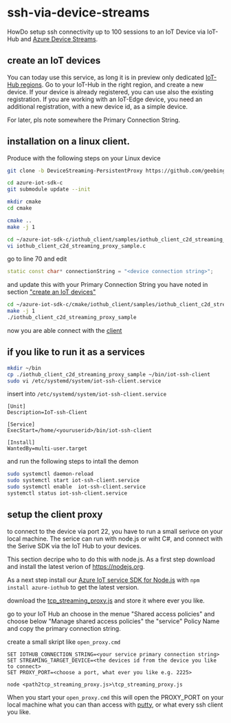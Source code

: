 # ssh-via-device-streams
HowDo setup ssh connectivity up to 100 sessions to an IoT Device via IoT-Hub and [Azure Device Streams](https://docs.microsoft.com/en-us/azure/iot-hub/iot-hub-device-streams-overview). 


## create an IoT devices

You can today use this service, as long it is in preview only dedicated [IoT-Hub regions](https://docs.microsoft.com/en-us/azure/iot-hub/iot-hub-device-streams-overview#regional-availability). Go to your IoT-Hub in the right region, and create a new device. If your device is already registered, you can use also the existing registration. If you are working with an IoT-Edge device, you need an additional registration, with a new device id, as a simple device. 

For later, pls note somewhere the Primary Connection String.

## installation on a linux client. 

Produce with the following steps on your Linux device 

```bash
git clone -b DeviceStreaming-PersistentProxy https://github.com/geebinge/azure-iot-sdk-c.git

cd azure-iot-sdk-c
git submodule update --init

mkdir cmake
cd cmake

cmake ..
make -j 1 

cd ~/azure-iot-sdk-c/iothub_client/samples/iothub_client_c2d_streaming_proxy_sample
vi iothub_client_c2d_streaming_proxy_sample.c 

```

go to line 70 and edit 
```cpp 
static const char* connectionString = "<device connection string>";
```
and update this with your Primary Connection String you have noted in section ["create an IoT devices"](#create-an-IoT-devices)

```bash
cd ~/azure-iot-sdk-c/cmake/iothub_client/samples/iothub_client_c2d_streaming_proxy_sample
make -j 1 
./iothub_client_c2d_streaming_proxy_sample
```

now you are able connect with the [client](#-setup-the-client-proxy)

## if you like to run it as a services 

```bash
mkdir ~/bin 
cp ./iothub_client_c2d_streaming_proxy_sample ~/bin/iot-ssh-client
sudo vi /etc/systemd/system/iot-ssh-client.service
```

insert into `/etc/systemd/system/iot-ssh-client.service`


	[Unit]
	Description=IoT-ssh-Client
	
	[Service]
	ExecStart=/home/<youruserid>/bin/iot-ssh-client
	
	[Install]
	WantedBy=multi-user.target

and run the following steps to intall the demon

```bash
sudo systemctl daemon-reload
sudo systemctl start iot-ssh-client.service
sudo systemctl enable  iot-ssh-client.service
systemctl status iot-ssh-client.service
```

## setup the client proxy

to connect to the device via port 22, you have to run a small serivce on your local machine. The serice can run with  node.js or wiht C#, and connect with the Serive SDK via the IoT Hub to your devices. 

This section decripe who to do this with node.js. As a first step download and install the latest verion of https://nodejs.org. 

As a next step install our [Azure IoT service SDK for Node.js](https://github.com/Azure/azure-iot-sdk-node/blob/main/service/readme.md) with `npm install azure-iothub` to get the latest version.

download the [tcp_streaming_proxy.js](https://raw.githubusercontent.com/Azure/azure-iot-sdk-node/streams-preview/service/samples/tcp_streaming_proxy.js) and store it where ever you like. 

go to your IoT Hub an choose in the menue "Shared access policies" and choose below "Manage shared access policies" the "service" Policy Name and copy the primary connection string. 

create a small skript like `open_proxy.cmd`

	SET IOTHUB_CONNECTION_STRING=<your service primary connection string> 
	SET STREAMING_TARGET_DEVICE=<the devices id from the device you like to connect> 
	SET PROXY_PORT=<choose a port, what ever you like e.g. 2225> 

	node <path2tcp_streaming_proxy.js>\tcp_streaming_proxy.js

When you start your `open_proxy.cmd` this will open the PROXY_PORT on your local machine what you can than access with [putty](https://www.chiark.greenend.org.uk/~sgtatham/putty/latest.html), or what every ssh client you like. 









